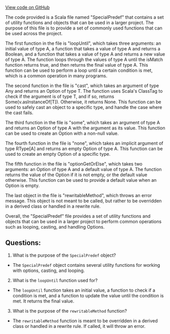 [View code on GitHub](sigmastate-interpreterhttps://github.com/ScorexFoundation/sigmastate-interpreter/core-lib/shared/src/main/scala/special/SpecialPredef.scala)

The code provided is a Scala file named "SpecialPredef" that contains a set of utility functions and objects that can be used in a larger project. The purpose of this file is to provide a set of commonly used functions that can be used across the project. 

The first function in the file is "loopUntil", which takes three arguments: an initial value of type A, a function that takes a value of type A and returns a Boolean, and a function that takes a value of type A and returns a new value of type A. The function loops through the values of type A until the isMatch function returns true, and then returns the final value of type A. This function can be used to perform a loop until a certain condition is met, which is a common operation in many programs.

The second function in the file is "cast", which takes an argument of type Any and returns an Option of type T. The function uses Scala's ClassTag to check if the argument is of type T, and if so, returns Some(v.asInstanceOf[T]). Otherwise, it returns None. This function can be used to safely cast an object to a specific type, and handle the case where the cast fails.

The third function in the file is "some", which takes an argument of type A and returns an Option of type A with the argument as its value. This function can be used to create an Option with a non-null value.

The fourth function in the file is "none", which takes an implicit argument of type RType[A] and returns an empty Option of type A. This function can be used to create an empty Option of a specific type.

The fifth function in the file is "optionGetOrElse", which takes two arguments: an Option of type A and a default value of type A. The function returns the value of the Option if it is not empty, or the default value otherwise. This function can be used to provide a default value when an Option is empty.

The last object in the file is "rewritableMethod", which throws an error message. This object is not meant to be called, but rather to be overridden in a derived class or handled in a rewrite rule. 

Overall, the "SpecialPredef" file provides a set of utility functions and objects that can be used in a larger project to perform common operations such as looping, casting, and handling Options.
## Questions: 
 1. What is the purpose of the `SpecialPredef` object?
- The `SpecialPredef` object contains several utility functions for working with options, casting, and looping.

2. What is the `loopUntil` function used for?
- The `loopUntil` function takes an initial value, a function to check if a condition is met, and a function to update the value until the condition is met. It returns the final value.

3. What is the purpose of the `rewritableMethod` function?
- The `rewritableMethod` function is meant to be overridden in a derived class or handled in a rewrite rule. If called, it will throw an error.